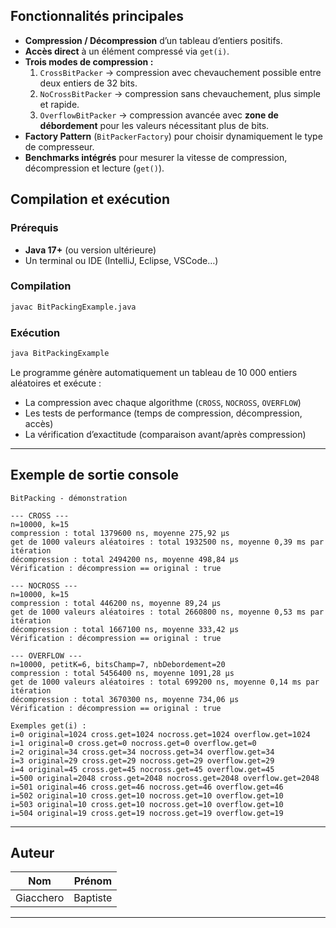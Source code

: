 
## Fonctionnalités principales

- **Compression / Décompression** d’un tableau d’entiers positifs.  
- **Accès direct** à un élément compressé via `get(i)`.  
- **Trois modes de compression :**
  1. `CrossBitPacker` → compression avec chevauchement possible entre deux entiers de 32 bits.  
  2. `NoCrossBitPacker` → compression sans chevauchement, plus simple et rapide.  
  3. `OverflowBitPacker` → compression avancée avec **zone de débordement** pour les valeurs nécessitant plus de bits.  
- **Factory Pattern** (`BitPackerFactory`) pour choisir dynamiquement le type de compresseur.  
- **Benchmarks intégrés** pour mesurer la vitesse de compression, décompression et lecture (`get()`).



## Compilation et exécution

### Prérequis
- **Java 17+** (ou version ultérieure)
- Un terminal ou IDE (IntelliJ, Eclipse, VSCode…)

### Compilation

```bash
javac BitPackingExample.java
```

### Exécution

```bash
java BitPackingExample
```

Le programme génère automatiquement un tableau de 10 000 entiers aléatoires et exécute :
- La compression avec chaque algorithme (`CROSS`, `NOCROSS`, `OVERFLOW`)
- Les tests de performance (temps de compression, décompression, accès)
- La vérification d’exactitude (comparaison avant/après compression)

---

##  Exemple de sortie console

```
BitPacking - démonstration

--- CROSS ---
n=10000, k=15
compression : total 1379600 ns, moyenne 275,92 µs
get de 1000 valeurs aléatoires : total 1932500 ns, moyenne 0,39 ms par itération
décompression : total 2494200 ns, moyenne 498,84 µs
Vérification : décompression == original : true

--- NOCROSS ---
n=10000, k=15
compression : total 446200 ns, moyenne 89,24 µs
get de 1000 valeurs aléatoires : total 2660800 ns, moyenne 0,53 ms par itération
décompression : total 1667100 ns, moyenne 333,42 µs
Vérification : décompression == original : true

--- OVERFLOW ---
n=10000, petitK=6, bitsChamp=7, nbDebordement=20
compression : total 5456400 ns, moyenne 1091,28 µs
get de 1000 valeurs aléatoires : total 699200 ns, moyenne 0,14 ms par itération      
décompression : total 3670300 ns, moyenne 734,06 µs
Vérification : décompression == original : true

Exemples get(i) :
i=0 original=1024 cross.get=1024 nocross.get=1024 overflow.get=1024
i=1 original=0 cross.get=0 nocross.get=0 overflow.get=0
i=2 original=34 cross.get=34 nocross.get=34 overflow.get=34
i=3 original=29 cross.get=29 nocross.get=29 overflow.get=29
i=4 original=45 cross.get=45 nocross.get=45 overflow.get=45
i=500 original=2048 cross.get=2048 nocross.get=2048 overflow.get=2048
i=501 original=46 cross.get=46 nocross.get=46 overflow.get=46
i=502 original=10 cross.get=10 nocross.get=10 overflow.get=10
i=503 original=10 cross.get=10 nocross.get=10 overflow.get=10
i=504 original=19 cross.get=19 nocross.get=19 overflow.get=19

```
---

## Auteur

| Nom | Prénom |
|------|---------|
| Giacchero | Baptiste | 

---
